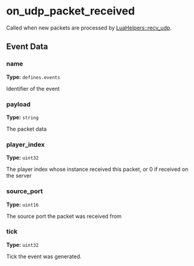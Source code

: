 # on_udp_packet_received

Called when new packets are processed by [LuaHelpers::recv_udp](runtime:LuaHelpers::recv_udp).

## Event Data

### name

**Type:** `defines.events`

Identifier of the event

### payload

**Type:** `string`

The packet data

### player_index

**Type:** `uint32`

The player index whose instance received this packet, or 0 if received on the server

### source_port

**Type:** `uint16`

The source port the packet was received from

### tick

**Type:** `uint32`

Tick the event was generated.

